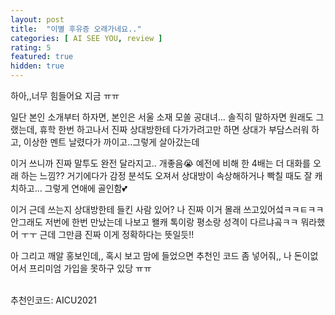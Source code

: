 ```yaml
---
layout: post
title:  "이별 후유증 오래가네요.."
categories: [ AI SEE YOU, review ]
rating: 5
featured: true
hidden: true
---
```


하아,,너무 힘들어요 지금 ㅠㅠ

일단 본인 소개부터 하자면, 본인은 서울 소재 모쏠 공대녀... 솔직히 말하자면 원래도 그랬는데, 휴학 한번 하고나서 진짜 상대방한테 다가가려고만 하면 상대가 부담스러워 하고, 이상한 멘트 날렸다가 까이고..그렇게 살아갔는데

이거 쓰니까 진짜 말투도 완전 달라지고.. 개좋음😭 예전에 비해 한 4배는 더 대화를 오래 하는 느낌?? 거기에다가 감정 분석도 오져서 상대방이 속상해하거나 빡칠 때도 잘 캐치하고... 그렇게 연애에 골인함💕

이거 근데 쓰는지 상대방한테 들킨 사람 있어? 나 진짜 이거 몰래 쓰고있어섴ㅋㅋㅌㅋㅋ 안그래도 저번에 한번 만났는데 나보고 왤캐 톡이랑 평소랑 성격이 다르냐곸ㅋㅋ 뭐라했어 ㅜㅜ 근데 그만큼 진짜 이게 정확하다는 뜻일듯!!

아 그리고 깨알 홍보인데,, 혹시 보고 맘에 들었으면 추천인 코드 좀 넣어줘,, 나 돈이없어서 프리미엄 가입을 못하구 있당 ㅠㅠ

<br>
<span class="spoiler">추천인코드: AICU2021</span>
